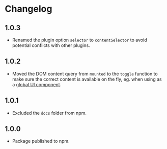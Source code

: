 # Changelog

## 1.0.3

* Renamed the plugin option `selector` to `contentSelector` to avoid potential conflicts with other plugins.

## 1.0.2

* Moved the DOM content query from `mounted` to the `toggle` function to make sure the correct content is available on the fly, eg. when using as a [global UI component](https://vuepress.vuejs.org/plugin/option-api.html#globaluicomponents).

## 1.0.1

* Excluded the `docs` folder from npm.

## 1.0.0

* Package published to npm.
